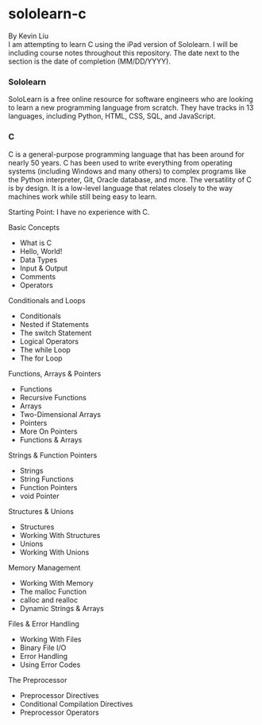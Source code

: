 # sololearn-c
By Kevin Liu \
I am attempting to learn C using the iPad version of Sololearn. I will be including course notes throughout this repository. The date next to the section is the date of completion (MM/DD/YYYY).

### Sololearn
SoloLearn is a free online resource for software engineers who are looking to learn a new programming language from scratch. They have tracks in 13 languages, including Python, HTML, CSS, SQL, and JavaScript.

### C
C is a general-purpose programming language that has been around for nearly 50 years. C has been used to write everything from operating systems (including Windows and many others) to complex programs like the Python interpreter, Git, Oracle database, and more. The versatility of C is by design. It is a low-level language that relates closely to the way machines work while still being easy to learn. 

Starting Point: I have no experience with C.

Basic Concepts
- What is C
- Hello, World!
- Data Types
- Input & Output
- Comments
- Operators

Conditionals and Loops
- Conditionals
- Nested if Statements
- The switch Statement
- Logical Operators
- The while Loop
- The for Loop

Functions, Arrays & Pointers
- Functions
- Recursive Functions
- Arrays
- Two-Dimensional Arrays
- Pointers
- More On Pointers
- Functions & Arrays

Strings & Function Pointers
- Strings
- String Functions
- Function Pointers
- void Pointer

Structures & Unions
- Structures
- Working With Structures
- Unions
- Working With Unions

Memory Management
- Working With Memory
- The malloc Function
- calloc and realloc
- Dynamic Strings & Arrays

Files & Error Handling
- Working With Files
- Binary File I/O
- Error Handling
- Using Error Codes

The Preprocessor
- Preprocessor Directives
- Conditional Compilation Directives
- Preprocessor Operators
